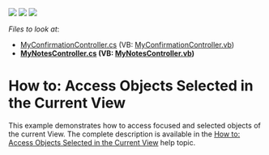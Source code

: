 <!-- default badges list -->
![](https://img.shields.io/endpoint?url=https://codecentral.devexpress.com/api/v1/VersionRange/128586742/15.2.5%2B)
[![](https://img.shields.io/badge/Open_in_DevExpress_Support_Center-FF7200?style=flat-square&logo=DevExpress&logoColor=white)](https://supportcenter.devexpress.com/ticket/details/E3016)
[![](https://img.shields.io/badge/📖_How_to_use_DevExpress_Examples-e9f6fc?style=flat-square)](https://docs.devexpress.com/GeneralInformation/403183)
<!-- default badges end -->
<!-- default file list -->
*Files to look at*:

* [MyConfirmationController.cs](./CS/SelectedObjects.Module/MyConfirmationController.cs) (VB: [MyConfirmationController.vb](./VB/SelectedObjects.Module/MyConfirmationController.vb))
* **[MyNotesController.cs](./CS/SelectedObjects.Module/MyNotesController.cs) (VB: [MyNotesController.vb](./VB/SelectedObjects.Module/MyNotesController.vb))**
<!-- default file list end -->
# How to: Access Objects Selected in the Current View 


<p>This example demonstrates how to access focused and selected objects of the current View. The complete description is available in the <a href="http://documentation.devexpress.com/#Xaf/CustomDocument3324"><u>How to: Access Objects Selected in the Current View</u></a> help topic.</p>

<br/>


